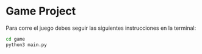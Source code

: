 # Game Project

Para corre el juego debes seguir las siguientes instrucciones en la terminal:

```sh
cd game
python3 main.py
```